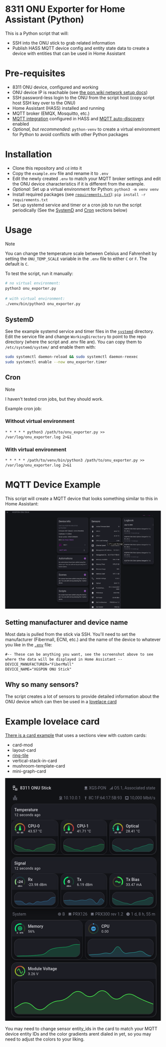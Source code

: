 # 8311 ONU Exporter for Home Assistant (Python)
This is a Python script that will:
- SSH into the ONU stick to grab related information
- Publish HASS MQTT device config and entity state data to create a device with entities that can be used in Home Assistant

# Pre-requisites
- 8311 ONU device, configured and working
- ONU device IP is reachable (see [the pon.wiki network setup docs](https://pon.wiki/guides/install-the-8311-community-firmware-on-the-was-110/#network-setup)) 
- SSH password-less login to the ONU from the script host (copy script host SSH key over to the ONU)
- Home Assistant (HASS) installed and running
- MQTT broker (EMQX, Mosquitto, etc.)
- [MQTT integration](https://www.home-assistant.io/integrations/mqtt/) configured in HASS and [MQTT auto-discovery](https://www.home-assistant.io/integrations/mqtt/#mqtt-discovery) enabled
- _Optional, but recommended:_ `python-venv` to create a virtual environment for Python to avoid conflicts with other Python packages

# Installation
- Clone this repository and `cd` into it
- Copy the `example.env` file and rename it to `.env`
- Edit the newly created `.env` to match your MQTT broker settings and edit the ONU device characteristics if it is different from the example.
- _Optional:_ Set up a virtual environment for Python: `python3 -m venv venv`
- Install required packages (see [`requirements.txt`](./requirements.txt)): `pip install -r requirements.txt`
- Set up systemd service and timer or a cron job to run the script periodically (See the [SystemD](#systemd) and [Cron](#cron) sections below)

# Usage
>[!NOTE]
> You can change the temperature scale between Celsius and Fahrenheit by setting the `ONU_TEMP_SCALE` variable in the `.env` file to either `C` or `F`. The default is `C`.

To test the script, run it manually:

```bash
# no virtual environment:
python3 onu_exporter.py

# with virtual environment:
./venv/bin/python3 onu_exporter.py
```

## SystemD
See the example systemd service and timer files in the [`systemd`](./systemd) directory. 
Edit the service file and change `WorkingDirectory` to point to the repo directory (where the script and .env file are). 
You can copy them to `/etc/systemd/system/` and enable them with:

```bash
sudo systemctl daemon-reload && sudo systemctl daemon-reexec
sudo systemctl enable --now onu_exporter.timer
```

## Cron
>[!NOTE]
> I haven't tested cron jobs, but they should work.

Example cron job:

### Without virtual environment
```
* * * * * python3 /path/to/onu_exporter.py >> /var/log/onu_exporter.log 2>&1
```

### With virtual environment
```
* * * * * /path/to/venv/bin/python3 /path/to/onu_exporter.py >> /var/log/onu_exporter.log 2>&1
```

# MQTT Device Example

This script will create a MQTT device that looks something similar to this in Home Assistant:

![MQTT Device Example](./docs/assets/mqtt_device.png)

## Setting manufacturer and device name
Most data is pulled from the stick via SSH. You'll need to set the manufacturer (Fibermall, ECNI, etc.) and the 
name of the device to whatever you like in the [`.env`](./example.env) file:

```dotenv
#-- These can be anything you want, see the screenshot above to see where the data will be displayed in Home Assistant --
DEVICE_MANUFACTURER="FiberMall"
DEVICE_NAME="XGSPON ONU Stick"
```

## Why so many sensors?
The script creates a lot of sensors to provide detailed information about the ONU device which can then be used in a [lovelace card](#example-lovelace-card)

# Example lovelace card
[There is a card example](./examples/ring-tile.yaml) that uses a sections view with custom cards:
- card-mod
- layout-card
- [ring-tile](https://github.com/neponn/ring-tile-card)
- vertical-stack-in-card
- mushroom-template-card
- mini-graph-card

![Lovelace Card Example](./docs/assets/ring-tile_example.png)

You may need to change sensor entity_ids in the card to match your MQTT device entity IDs and the color gradients arent dialed in yet, so you may need to adjust the colors to your liking.